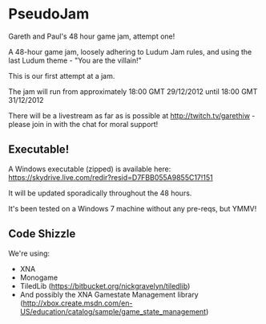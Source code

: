 PseudoJam
=========

Gareth and Paul's 48 hour game jam, attempt one!

A 48-hour game jam, loosely adhering to Ludum Jam rules, and using the last Ludum theme - "You are the villain!"

This is our first attempt at a jam.

The jam will run from approximately 18:00 GMT 29/12/2012 until 18:00 GMT 31/12/2012

There will be a livestream as far as is possible at http://twitch.tv/garethiw - please join in with the chat for moral support!

Executable!
-----------

A Windows executable (zipped) is available here: https://skydrive.live.com/redir?resid=D7FBB055A9855C17!151

It will be updated sporadically throughout the 48 hours.

It's been tested on a Windows 7 machine without any pre-reqs, but YMMV!


Code Shizzle
------------

We're using: 

- XNA
- Monogame
- TiledLib (https://bitbucket.org/nickgravelyn/tiledlib)
- And possibly the XNA Gamestate Management library (http://xbox.create.msdn.com/en-US/education/catalog/sample/game_state_management)
